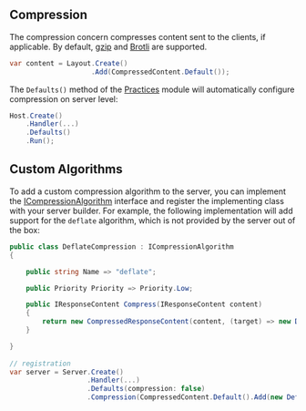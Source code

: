 ﻿## Compression

The compression concern compresses content sent to the clients, if applicable. By default,
[gzip](https://www.gzip.org/) and [Brotli](https://github.com/google/brotli) are supported.

```csharp
var content = Layout.Create()
                    .Add(CompressedContent.Default());
```

The `Defaults()` method of the [Practices](https://www.nuget.org/packages/GenHTTP.Modules.Practices/)
module will automatically configure compression on server level:

```csharp
Host.Create()
    .Handler(...)
    .Defaults()
    .Run();
```

## Custom Algorithms

To add a custom compression algorithm to the server, you can implement the
[ICompressionAlgorithm](https://github.com/Kaliumhexacyanoferrat/GenHTTP/blob/master/API/Infrastructure/ICompressionAlgorithm.cs)
interface and register the implementing class with your server builder. For example,
the following implementation will add support for the `deflate` algorithm, which 
is not provided by the server out of the box:

```csharp
public class DeflateCompression : ICompressionAlgorithm
{

    public string Name => "deflate";

    public Priority Priority => Priority.Low;

    public IResponseContent Compress(IResponseContent content)
    {
        return new CompressedResponseContent(content, (target) => new DeflateStream(target, CompressionLevel.Fastest, false));
    }

}
                        
// registration
var server = Server.Create()
                   .Handler(...)
                   .Defaults(compression: false)
                   .Compression(CompressedContent.Default().Add(new DeflateCompression()));
```